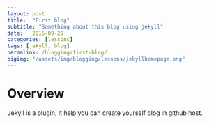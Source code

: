 ```yaml
---
layout: post
title:  "First blog"
subtitle: "Something about this blog using jekyll"
date:   2016-09-29
categories: [lessons]
tags: [jekyll, blog]
permalink: /blogging/first-blog/
bigimg: "/assets/img/blogging/lessons/jekyllhomepage.png"
---
```


# Overview
Jekyll is a plugin, it help you can create yourself blog in github host.
